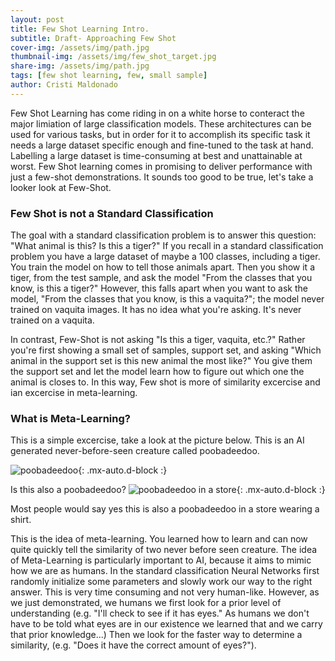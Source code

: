 ```yaml
---
layout: post
title: Few Shot Learning Intro. 
subtitle: Draft- Approaching Few Shot
cover-img: /assets/img/path.jpg
thumbnail-img: /assets/img/few_shot_target.jpg
share-img: /assets/img/path.jpg
tags: [few shot learning, few, small sample]
author: Cristi Maldonado
---
```


Few Shot Learning has come riding in on a white horse to conteract the major limiation of large classification models. These architectures can be used for various tasks, but in order for it to accomplish its specific task it needs a large dataset specific enough and fine-tuned to the task at hand. Labelling a large dataset is time-consuming at best and unattainable at worst. Few Shot learning comes in promising to deliver performance with just a few-shot demonstrations. It sounds too good to be true, let's take a looker look at Few-Shot. 

### Few Shot is not a Standard Classification 
The goal with a standard classification problem is to answer this question: "What animal is this? Is this a tiger?" 
If you recall in a standard classification problem you have a large dataset of maybe a 100 classes, including a tiger. You train the model on how to tell those animals apart. Then you show it a tiger, from the test sample, and ask the model "From the classes that you know, is this a tiger?" However, this falls apart when you want to ask the model, "From the classes that you know, is this a vaquita?"; the model never trained on vaquita images. It has no idea what you're asking. It's never trained on a vaquita.  

In contrast, Few-Shot is not asking "Is this a tiger, vaquita, etc.?" Rather you're first showing a small set of samples, support set, and asking "Which animal in the support set is this new animal the most like?" You give them the support set and let the model learn how to figure out which one the animal is closes to. In this way, Few shot is more of similarity excercise and ian excercise in meta-learning. 

### What is Meta-Learning?
This is a simple excercise, take a look at the picture below. This is an AI generated never-before-seen creature called poobadeedoo.


![poobadeedoo](https://beautifuljekyll.com/assets/img/few_shot_creature.png){: .mx-auto.d-block :} 


Is this also a poobadeedoo? 
![poobadeedoo in a store](https://beautifuljekyll.com/assets/img/few_shot_creature_shot.png){: .mx-auto.d-block :} 


Most people would say yes this is also a poobadeedoo in a store wearing a shirt. 

This is the idea of meta-learning. You learned how to learn and can now quite quickly tell the similarity of two never before seen creature. The idea of Meta-Learning is particularly important to AI, because it aims to mimic how we are as humans. In the standard classification Neural Networks first randomly initialize some parameters and slowly work our way to the right answer. This is very time consuming and not very human-like. However, as we just demonstrated, we humans we first look for a prior level of understanding (e.g. "I'll check to see if it has eyes." As humans we don't have to be told what eyes are in our existence we learned that and we carry that prior knowledge...) Then we look for the faster way to determine a similarity, (e.g. "Does it have the correct amount of eyes?"). 
